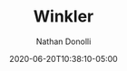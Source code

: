 ---
title: Winkler
date: 2020-06-20T10:38:10-05:00
summary: A moderately paranoid clojurescript library for generating more entropy
projectUrl: https://winkler-demo.netlify.app/
repoUrl: https://github.com/ndonolli/winkler
postUrl: /posts/the-fairest-d20-in-all-the-land/
author: Nathan Donolli
---